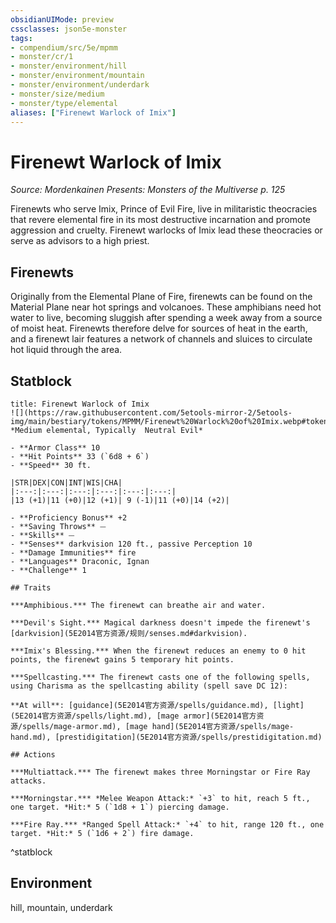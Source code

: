 ```yaml
---
obsidianUIMode: preview
cssclasses: json5e-monster
tags:
- compendium/src/5e/mpmm
- monster/cr/1
- monster/environment/hill
- monster/environment/mountain
- monster/environment/underdark
- monster/size/medium
- monster/type/elemental
aliases: ["Firenewt Warlock of Imix"]
---
```

# Firenewt Warlock of Imix
*Source: Mordenkainen Presents: Monsters of the Multiverse p. 125*  

Firenewts who serve Imix, Prince of Evil Fire, live in militaristic theocracies that revere elemental fire in its most destructive incarnation and promote aggression and cruelty. Firenewt warlocks of Imix lead these theocracies or serve as advisors to a high priest.

## Firenewts

Originally from the Elemental Plane of Fire, firenewts can be found on the Material Plane near hot springs and volcanoes. These amphibians need hot water to live, becoming sluggish after spending a week away from a source of moist heat. Firenewts therefore delve for sources of heat in the earth, and a firenewt lair features a network of channels and sluices to circulate hot liquid through the area.

## Statblock

```ad-statblock
title: Firenewt Warlock of Imix
![](https://raw.githubusercontent.com/5etools-mirror-2/5etools-img/main/bestiary/tokens/MPMM/Firenewt%20Warlock%20of%20Imix.webp#token)
*Medium elemental, Typically  Neutral Evil*

- **Armor Class** 10
- **Hit Points** 33 (`6d8 + 6`)
- **Speed** 30 ft.

|STR|DEX|CON|INT|WIS|CHA|
|:---:|:---:|:---:|:---:|:---:|:---:|
|13 (+1)|11 (+0)|12 (+1)| 9 (-1)|11 (+0)|14 (+2)|

- **Proficiency Bonus** +2
- **Saving Throws** ⏤
- **Skills** ⏤
- **Senses** darkvision 120 ft., passive Perception 10
- **Damage Immunities** fire
- **Languages** Draconic, Ignan
- **Challenge** 1

## Traits

***Amphibious.*** The firenewt can breathe air and water.

***Devil's Sight.*** Magical darkness doesn't impede the firenewt's [darkvision](5E2014官方资源/规则/senses.md#darkvision).

***Imix's Blessing.*** When the firenewt reduces an enemy to 0 hit points, the firenewt gains 5 temporary hit points.

***Spellcasting.*** The firenewt casts one of the following spells, using Charisma as the spellcasting ability (spell save DC 12):

**At will**: [guidance](5E2014官方资源/spells/guidance.md), [light](5E2014官方资源/spells/light.md), [mage armor](5E2014官方资源/spells/mage-armor.md), [mage hand](5E2014官方资源/spells/mage-hand.md), [prestidigitation](5E2014官方资源/spells/prestidigitation.md)

## Actions

***Multiattack.*** The firenewt makes three Morningstar or Fire Ray attacks.

***Morningstar.*** *Melee Weapon Attack:* `+3` to hit, reach 5 ft., one target. *Hit:* 5 (`1d8 + 1`) piercing damage.

***Fire Ray.*** *Ranged Spell Attack:* `+4` to hit, range 120 ft., one target. *Hit:* 5 (`1d6 + 2`) fire damage.
```
^statblock

## Environment

hill, mountain, underdark